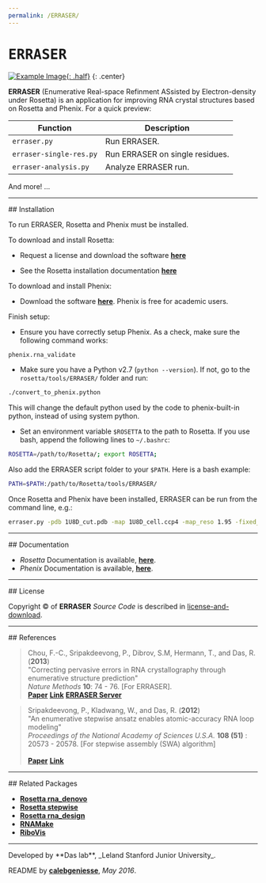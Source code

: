 ```yaml
---
permalink: /ERRASER/
---
```


# <samp>ERRASER</samp>

[![Example Image](https://daslab.stanford.edu/site_data/pub_img/2013_Chou_NatMeth.jpg "Example Image"){: .half}](https://daslab.stanford.edu/site_data/pub_img/2013_Chou_NatMeth.jpg)
{: .center}

**ERRASER** (Enumerative Real-space Refinment ASsisted by Electron-density under Rosetta) is an application for improving RNA crystal structures based on Rosetta and Phenix. For a quick preview:

| Function | Description |
| --- | --- |
| `erraser.py` | Run ERRASER. |
| `erraser-single-res.py` | Run ERRASER on single residues. |
| `erraser-analysis.py` | Analyze ERRASER run. |

And more! ...

<hr/>
## Installation

To run ERRASER, Rosetta and Phenix must be installed.

To download and install Rosetta:

- Request a license and download the software [**here**](https://www.rosettacommons.org/software/license-and-download)

- See the Rosetta installation documentation [**here**](https://www.rosettacommons.org/docs/latest/getting_started/Getting-Started)

To download and install Phenix:

- Download the software [**here**](http://www.phenix-online.org/). Phenix is free for academic users.

Finish setup:

- Ensure you have correctly setup Phenix. As a check, make sure the following command works:
```bash
phenix.rna_validate
```

- Make sure you have a Python v2.7 (`python --version`). If not, go to the `rosetta/tools/ERRASER/` folder and run:
```bash
./convert_to_phenix.python
```
This will change the default python used by the code to phenix-built-in python, instead of using system python.

- Set an environment variable `$ROSETTA` to the path to Rosetta. If you use bash, append the following lines to `~/.bashrc`:
```bash
ROSETTA=/path/to/Rosetta/; export ROSETTA;
```
Also add the ERRASER script folder to your `$PATH`. Here is a bash example:
```bash
PATH=$PATH:/path/to/Rosetta/tools/ERRASER/
```

Once Rosetta and Phenix have been installed, ERRASER can be run from the command line, e.g.:

```bash
erraser.py -pdb 1U8D_cut.pdb -map 1U8D_cell.ccp4 -map_reso 1.95 -fixed_res A33-37 A61 A65 
```


<hr/>
## Documentation

* *Rosetta* Documentation is available, [**here**](https://www.rosettacommons.org/docs/latest/application_documentation/rna/erraser).
* *Phenix* Documentation is available, [**here**](https://www.phenix-online.org/documentation/reference/erraser.html).

<hr/>
## License

Copyright &copy; of **ERRASER** _Source Code_ is described in [license-and-download](https://www.rosettacommons.org/software/license-and-download).

<hr/>
## References

>Chou, F.-C., Sripakdeevong, P., Dibrov, S.M, Hermann, T., and Das, R. (**2013**)<br/>
>"Correcting pervasive errors in RNA crystallography through enumerative structure prediction"<br/>
>*Nature Methods* **10**: 74 - 76. [For ERRASER].<br/> 
>[**Paper**](https://daslab.stanford.edu/site_data/pub_pdf/2013_Chou_NatMeth.pdf) [**Link**](http://www.nature.com/nmeth/journal/v10/n1/full/nmeth.2262.html) [**ERRASER Server**](http://rosie.rosettacommons.org/erraser/)

>Sripakdeevong, P., Kladwang, W., and Das, R. (**2012**)<br/>
>"An enumerative stepwise ansatz enables atomic-accuracy RNA loop modeling"<br/>
>*Proceedings of the National Academy of Sciences U.S.A.* **108 (51)** : 20573 - 20578. [For stepwise assembly (SWA) algorithm]<br/>  
>[**Paper**](https://daslab.stanford.edu/site_data/pub_pdf/2012_Sripakdeevong_PNAS.pdf) [**Link**](http://www.pnas.org/content/108/51/20573)

<hr/>
## Related Packages

* [**Rosetta rna_denovo**](/RNADenovo/)
* [**Rosetta stepwise**](/Stepwise/)
* [**Rosetta rna_design**](/RNADesign/)
* [**RNAMake**](/RNAMake/)
* [**RiboVis**](/RiboVis/)


<hr/>
Developed by **Das lab**, _Leland Stanford Junior University_.

README by [**calebgeniesse**](https://github.com/calebgeniesse), *May 2016*.

